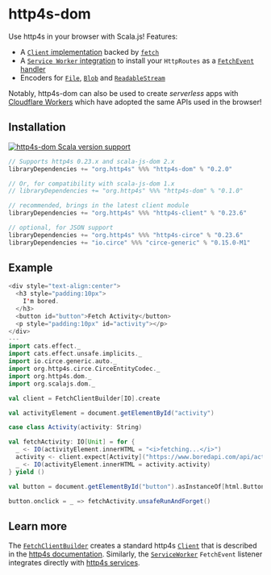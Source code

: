 # http4s-dom

Use http4s in your browser with Scala.js!
Features:

* A [`Client` implementation](https://www.javadoc.io/doc/org.http4s/http4s-dom_sjs1_2.13/latest/org/http4s/dom/FetchClientBuilder.html) backed by [`fetch`](https://developer.mozilla.org/en-US/docs/Web/API/Fetch_API)
* A [`Service Worker` integration](https://www.javadoc.io/doc/org.http4s/http4s-dom_sjs1_2.13/latest/org/http4s/dom/ServiceWorker$.html) to install your `HttpRoutes` as a [`FetchEvent` handler](https://developer.mozilla.org/en-US/docs/Web/API/ServiceWorkerGlobalScope/onfetch)
* Encoders for [`File`](https://developer.mozilla.org/en-US/docs/Web/API/File), [`Blob`](https://developer.mozilla.org/en-US/docs/Web/API/Blob) and [`ReadableStream`](https://developer.mozilla.org/en-US/docs/Web/API/ReadableStream)

Notably, http4s-dom can also be used to create _serverless_ apps with [Cloudflare Workers](https://workers.cloudflare.com) which have adopted the same APIs used in the browser!

## Installation

[![http4s-dom Scala version support](https://index.scala-lang.org/http4s/http4s-dom/http4s-dom/latest-by-scala-version.svg?targetType=Js)](https://index.scala-lang.org/http4s/http4s-dom/http4s-dom)

```scala
// Supports http4s 0.23.x and scala-js-dom 2.x
libraryDependencies += "org.http4s" %%% "http4s-dom" % "0.2.0"

// Or, for compatibility with scala-js-dom 1.x
// libraryDependencies += "org.http4s" %%% "http4s-dom" % "0.1.0"

// recommended, brings in the latest client module
libraryDependencies += "org.http4s" %%% "http4s-client" % "0.23.6"

// optional, for JSON support
libraryDependencies += "org.http4s" %%% "http4s-circe" % "0.23.6"
libraryDependencies += "io.circe" %%% "circe-generic" % "0.15.0-M1"
```

## Example

```scala mdoc:js
<div style="text-align:center">
  <h3 style="padding:10px">
    I'm bored.
  </h3>
  <button id="button">Fetch Activity</button>
  <p style="padding:10px" id="activity"></p>
</div>
---
import cats.effect._
import cats.effect.unsafe.implicits._
import io.circe.generic.auto._
import org.http4s.circe.CirceEntityCodec._
import org.http4s.dom._
import org.scalajs.dom._

val client = FetchClientBuilder[IO].create

val activityElement = document.getElementById("activity")

case class Activity(activity: String)

val fetchActivity: IO[Unit] = for {
  _ <- IO(activityElement.innerHTML = "<i>fetching...</i>")
  activity <- client.expect[Activity]("https://www.boredapi.com/api/activity")
  _ <- IO(activityElement.innerHTML = activity.activity)
} yield ()

val button = document.getElementById("button").asInstanceOf[html.Button]

button.onclick = _ => fetchActivity.unsafeRunAndForget()
```

## Learn more

The [`FetchClientBuilder`](https://www.javadoc.io/doc/org.http4s/http4s-dom_sjs1_2.13/latest/org/http4s/dom/FetchClientBuilder.html) creates a standard http4s [`Client`](https://http4s.org/v0.23/api/org/http4s/client/client) that is described in the [http4s documentation](https://http4s.org/v0.23/client/).
Similarly, the [`ServiceWorker`](https://www.javadoc.io/doc/org.http4s/http4s-dom_sjs1_2.13/latest/org/http4s/dom/ServiceWorker$.html) `FetchEvent` listener integrates directly with [http4s services](https://http4s.org/v0.23/service/).
